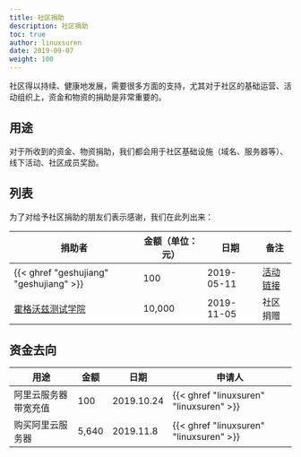 ```yaml
---
title: 社区捐助
description: 社区捐助
toc: true
author: linuxsuren
date: 2019-09-07
weight: 100
---
```


社区得以持续、健康地发展，需要很多方面的支持，尤其对于社区的基础运营、活动组织上，资金和物资的捐助是非常重要的。

## 用途

对于所收到的资金、物资捐助，我们都会用于社区基础设施（域名、服务器等）、线下活动、社区成员奖励。

## 列表

为了对给予社区捐助的朋友们表示感谢，我们在此列出来：

|捐助者|金额（单位：元）|日期|备注|
|---|---|---|---|
|{{< ghref "geshujiang" "geshujiang" >}}|100|2019-05-11|[活动链接](https://jenkins-zh.cn/event/beijing-2019-06-22/)|
|[霍格沃兹测试学院](https://testing-studio.com)|10,000|2019-11-05|社区捐赠|

## 资金去向

|用途|金额|日期|申请人|
|---|---|---|---|
|阿里云服务器带宽充值|100|2019.10.24|{{< ghref "linuxsuren" "linuxsuren" >}}|
|购买阿里云服务器|5,640|2019.11.8|{{< ghref "linuxsuren" "linuxsuren" >}}|
